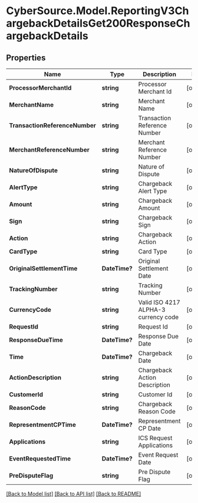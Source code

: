 # CyberSource.Model.ReportingV3ChargebackDetailsGet200ResponseChargebackDetails
## Properties

Name | Type | Description | Notes
------------ | ------------- | ------------- | -------------
**ProcessorMerchantId** | **string** | Processor Merchant Id | [optional] 
**MerchantName** | **string** | Merchant Name | [optional] 
**TransactionReferenceNumber** | **string** | Transaction Reference Number | [optional] 
**MerchantReferenceNumber** | **string** | Merchant Reference Number | [optional] 
**NatureOfDispute** | **string** | Nature of Dispute | [optional] 
**AlertType** | **string** | Chargeback Alert Type | [optional] 
**Amount** | **string** | Chargeback Amount | [optional] 
**Sign** | **string** | Chargeback Sign | [optional] 
**Action** | **string** | Chargeback Action | [optional] 
**CardType** | **string** | Card Type | [optional] 
**OriginalSettlementTime** | **DateTime?** | Original Settlement Date | [optional] 
**TrackingNumber** | **string** | Tracking Number | [optional] 
**CurrencyCode** | **string** | Valid ISO 4217 ALPHA-3 currency code | [optional] 
**RequestId** | **string** | Request Id | [optional] 
**ResponseDueTime** | **DateTime?** | Response Due Date | [optional] 
**Time** | **DateTime?** | Chargeback Date | [optional] 
**ActionDescription** | **string** | Chargeback Action Description | [optional] 
**CustomerId** | **string** | Customer Id | [optional] 
**ReasonCode** | **string** | Chargeback Reason Code | [optional] 
**RepresentmentCPTime** | **DateTime?** | Representment CP Date | [optional] 
**Applications** | **string** | ICS Request Applications | [optional] 
**EventRequestedTime** | **DateTime?** | Event Request Date | [optional] 
**PreDisputeFlag** | **string** | Pre Dispute Flag | [optional] 

[[Back to Model list]](../README.md#documentation-for-models) [[Back to API list]](../README.md#documentation-for-api-endpoints) [[Back to README]](../README.md)

